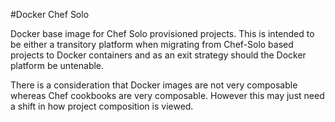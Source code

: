 #Docker Chef Solo

Docker base image for Chef Solo provisioned projects. This is intended to be either a transitory platform when migrating from Chef-Solo based projects to Docker containers and as an exit strategy should the Docker platform be untenable.

There is a consideration that Docker images are not very composable whereas Chef cookbooks are very composable. However this may just need a shift in how project composition is viewed.
